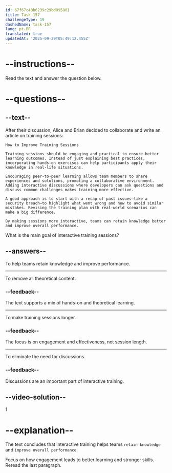 ```yaml
---
id: 67f67c48b6239c29bd895881
title: Task 157
challengeType: 19
dashedName: task-157
lang: pt-BR
translated: true
updatedAt: '2025-09-29T05:49:12.455Z'
---
```


<!-- READING -->

# --instructions--

Read the text and answer the question below.

# --questions--

## --text--

After their discussion, Alice and Brian decided to collaborate and write an article on training sessions:

`How to Improve Training Sessions`

`Training sessions should be engaging and practical to ensure better learning outcomes. Instead of just explaining best practices, incorporating hands-on exercises can help participants apply their knowledge in real-life situations.`

`Encouraging peer-to-peer learning allows team members to share experiences and solutions, promoting a collaborative environment. Adding interactive discussions where developers can ask questions and discuss common challenges makes training more effective.`

`A good approach is to start with a recap of past issues—like a security breach—to highlight what went wrong and how to avoid similar mistakes. Revising the training plan with real-world scenarios can make a big difference.`

`By making sessions more interactive, teams can retain knowledge better and improve overall performance.`

What is the main goal of interactive training sessions?

## --answers--

To help teams retain knowledge and improve performance.

---

To remove all theoretical content.

### --feedback--

The text supports a mix of hands-on and theoretical learning.

---

To make training sessions longer.

### --feedback--

The focus is on engagement and effectiveness, not session length.

---

To eliminate the need for discussions.

### --feedback--

Discussions are an important part of interactive training.

## --video-solution--

1

# --explanation--

The text concludes that interactive training helps teams `retain knowledge` and `improve overall performance`.

Focus on how engagement leads to better learning and stronger skills. Reread the last paragraph.
